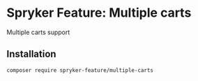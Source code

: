# Spryker Feature: Multiple carts

Multiple carts support

## Installation

```
composer require spryker-feature/multiple-carts
```

